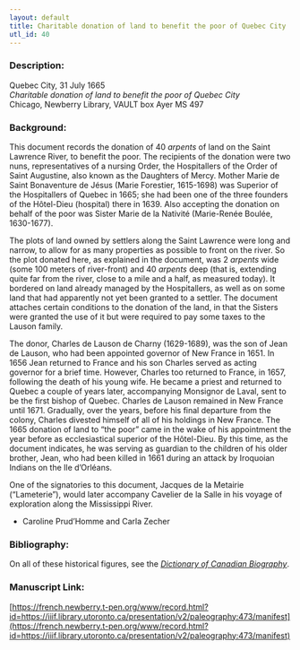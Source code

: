 ```yaml
---
layout: default
title: Charitable donation of land to benefit the poor of Quebec City
utl_id: 40
---
```


### Description:

Quebec City, 31 July 1665<br>
_Charitable donation of land to benefit the poor of Quebec City_<br>
Chicago, Newberry Library, VAULT box Ayer MS 497

### Background:

This document records the donation of 40 _arpents_ of land on the Saint Lawrence River, to benefit the poor. The recipients of the donation were two nuns, representatives of a nursing Order, the Hospitallers of the Order of Saint Augustine, also known as the Daughters of Mercy. Mother Marie de Saint Bonaventure de Jésus (Marie Forestier, 1615-1698) was Superior of the Hospitallers of Quebec in 1665; she had been one of the three founders of the Hôtel-Dieu (hospital) there in 1639. Also accepting the donation on behalf of the poor was Sister Marie de la Nativité (Marie-Renée Boulée, 1630-1677).

The plots of land owned by settlers along the Saint Lawrence were long and narrow, to allow for as many properties as possible to front on the river. So the plot donated here, as explained in the document, was 2 _arpents_ wide (some 100 meters of river-front) and 40 _arpents_ deep (that is, extending quite far from the river, close to a mile and a half, as measured today). It bordered on land already managed by the Hospitallers, as well as on some land that had apparently not yet been granted to a settler. The document attaches certain conditions to the donation of the land, in that the Sisters were granted the use of it but were required to pay some taxes to the Lauson family.

The donor, Charles de Lauson de Charny (1629-1689), was the son of Jean de Lauson, who had been appointed governor of New France in 1651. In 1656 Jean returned to France and his son Charles served as acting governor for a brief time. However, Charles too returned to France, in 1657, following the death of his young wife. He became a priest and returned to Quebec a couple of years later, accompanying Monsignor de Laval, sent to be the first bishop of Quebec. Charles de Lauson remained in New France until 1671. Gradually, over the years, before his final departure from the colony, Charles divested himself of all of his holdings in New France. The 1665 donation of land to “the poor” came in the wake of his appointment the year before as ecclesiastical superior of the Hôtel-Dieu. By this time, as the document indicates, he was serving as guardian to the children of his older brother, Jean, who had been killed in 1661 during an attack by Iroquoian Indians on the Ile d’Orléans.

One of the signatories to this document, Jacques de la Metairie (“Lameterie”), would later accompany Cavelier de la Salle in his voyage of exploration along the Mississippi River.

- Caroline Prud’Homme and Carla Zecher

### Bibliography:

On all of these historical figures, see the <a href="http://www.biographi.ca/en/">_Dictionary of Canadian Biography_</a>.

### Manuscript Link:

[https://french.newberry.t-pen.org/www/record.html?id=https://iiif.library.utoronto.ca/presentation/v2/paleography:473/manifest](https://french.newberry.t-pen.org/www/record.html?id=https://iiif.library.utoronto.ca/presentation/v2/paleography:473/manifest)
